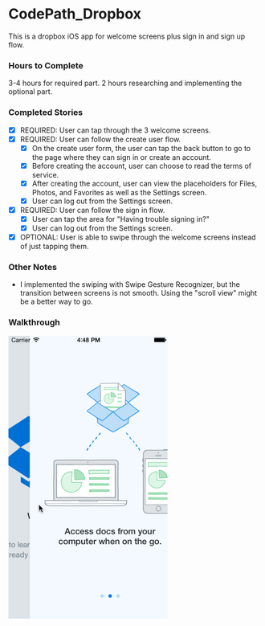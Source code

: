 CodePath_Dropbox
=============

This is a dropbox iOS app for welcome screens plus sign in and sign up flow.

### Hours to Complete
3-4 hours for required part. 2 hours researching and implementing the optional part.

### Completed Stories
 * [x] REQUIRED: User can tap through the 3 welcome screens.
 * [x] REQUIRED: User can follow the create user flow.
    * [x] On the create user form, the user can tap the back button to go to the page where they can sign in or create an account.
    * [x] Before creating the account, user can choose to read the terms of service.
    * [x] After creating the account, user can view the placeholders for Files, Photos, and Favorites as well as the Settings screen.
    * [x] User can log out from the Settings screen.
 * [x] REQUIRED: User can follow the sign in flow.
    * [x] User can tap the area for "Having trouble signing in?"
    * [x] User can log out from the Settings screen.
 * [x] OPTIONAL: User is able to swipe through the welcome screens instead of just tapping them.

### Other Notes
 * I implemented the swiping with Swipe Gesture Recognizer, but the transition between screens is not smooth. Using the "scroll view" might be a better way to go. 

### Walkthrough
![Video Walkthrough](dropbox-walkthrough.gif)
